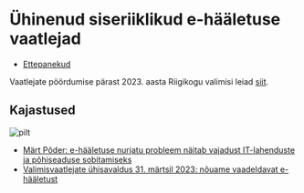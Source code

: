 # Ühinenud siseriiklikud e-hääletuse vaatlejad

* [Ettepanekud](https://github.com/vaatlejad/vaatlejad.github.io/issues)

Vaatlejate pöördumise pärast 2023. aasta Riigikogu valimisi leiad [siit](https://vaatlejad.github.io/).

## Kajastused

![pilt](https://user-images.githubusercontent.com/736994/229239707-67169c4e-045d-46ff-8f96-6493b9dcbc38.png)

* [Märt Põder: e-hääletuse nurjatu probleem näitab vajadust IT-lahenduste ja põhiseaduse sobitamiseks](https://epl.delfi.ee/artikkel/120166248/mart-poder-e-haaletuse-nurjatu-probleem-naitab-vajadust-it-lahenduste-ja-pohiseaduse-sobitamiseks)
* [Valimisvaatlejate ühisavaldus 31. märtsil 2023: nõuame vaadeldavat e-hääletust](https://uueduudised.ee/arvamus/valimisvaatlejate-uhisavaldus-31-martsil-2023-nouame-vaadeldavat-e-haaletust/)

